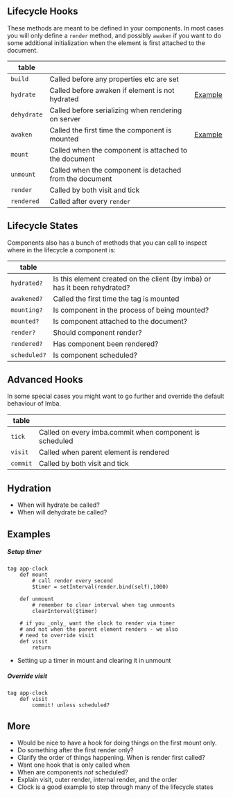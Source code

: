 ## Lifecycle Hooks

These methods are meant to be defined in your components. In most cases you will only define a `render` method, and possibly `awaken` if you want to do some additional initialization when the element is first attached to the document.

| table  |  | |
| --- | --- | --- |
| `build` | Called before any properties etc are set |
| `hydrate` | Called before awaken if element is not hydrated | [Example](/examples/lifecycle-hydrate) |
| `dehydrate` | Called before serializing when rendering on server | |
| `awaken` | Called the first time the component is mounted | [Example](/examples/lifecycle-hydrate) |
| `mount` | Called when the component is attached to the document | |
| `unmount` | Called when the component is detached from the document | |
| `render` | Called by both visit and tick | |
| `rendered` | Called after every `render` | |

## Lifecycle States

Components also has a bunch of methods that you can call to inspect where in the lifecycle a component is:

| table  |  |
| --- | --- |
| `hydrated?` | Is this element created on the client (by imba) or has it been rehydrated? |
| `awakened?` | Called the first time the tag is mounted |
| `mounting?` | Is component in the process of being mounted? |
| `mounted?` | Is component attached to the document? |
| `render?` | Should component render? |
| `rendered?` | Has component been rendered? |
| `scheduled?` | Is component scheduled? |

## Advanced Hooks

In some special cases you might want to go further and override the default behaviour of Imba.

| table  |  |
| --- | --- |
| `tick` | Called on every imba.commit when component is scheduled |
| `visit` | Called when parent element is rendered |
| `commit` | Called by both visit and tick |

## Hydration

- When will hydrate be called?
- When will dehydrate be called?

## Examples

##### Setup timer
```imba
tag app-clock
    def mount
        # call render every second
        $timer = setInterval(render.bind(self),1000)
    
    def unmount
        # remember to clear interval when tag unmounts
        clearInterval($timer)

    # if you _only_ want the clock to render via timer
    # and not when the parent element renders - we also
    # need to override visit
    def visit
        return
```
- Setting up a timer in mount and clearing it in unmount

##### Override visit
```imba
tag app-clock
    def visit
        commit! unless scheduled?
```

## More

- Would be nice to have a hook for doing things on the first mount only.
- Do something after the first render only?
- Clarify the order of things happening. When is render first called?
- Want one hook that is only called when 
- When are components _not_ scheduled?
- Explain visit, outer render, internal render, and the order
- Clock is a good example to step through many of the lifecycle states